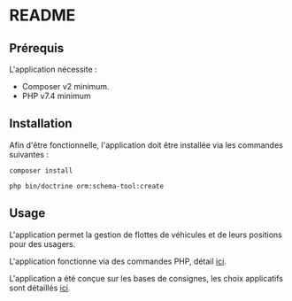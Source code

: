 # README

## Prérequis

L'application nécessite :
- Composer v2 minimum.
- PHP v7.4 minimum


## Installation

Afin d'être fonctionnelle, l'application doit être installée via les commandes suivantes :

`composer install`

`php bin/doctrine orm:schema-tool:create`

## Usage

L'application permet la gestion de flottes de véhicules et de leurs positions pour des usagers.

L'application fonctionne via des commandes PHP, détail [ici](doc/command.md).

L'application a été conçue sur les bases de consignes, les choix applicatifs sont détaillés [ici](doc/development.md).
